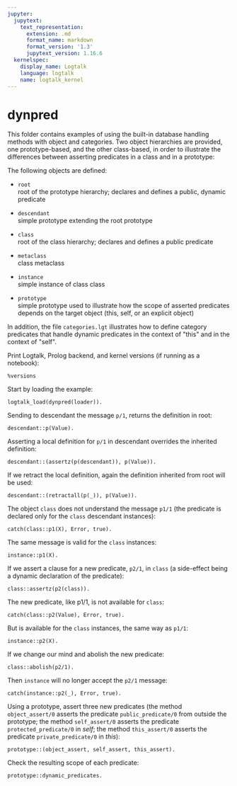 ```yaml
---
jupyter:
  jupytext:
    text_representation:
      extension: .md
      format_name: markdown
      format_version: '1.3'
      jupytext_version: 1.16.6
  kernelspec:
    display_name: Logtalk
    language: logtalk
    name: logtalk_kernel
---
```


<!--
________________________________________________________________________

This file is part of Logtalk <https://logtalk.org/>  
SPDX-FileCopyrightText: 1998-2025 Paulo Moura <pmoura@logtalk.org>  
SPDX-License-Identifier: Apache-2.0

Licensed under the Apache License, Version 2.0 (the "License");
you may not use this file except in compliance with the License.
You may obtain a copy of the License at

    http://www.apache.org/licenses/LICENSE-2.0

Unless required by applicable law or agreed to in writing, software
distributed under the License is distributed on an "AS IS" BASIS,
WITHOUT WARRANTIES OR CONDITIONS OF ANY KIND, either express or implied.
See the License for the specific language governing permissions and
limitations under the License.
________________________________________________________________________
-->

# dynpred

This folder contains examples of using the built-in database handling
methods with object and categories. Two object hierarchies are provided,
one prototype-based, and the other class-based, in order to illustrate
the differences between asserting predicates in a class and in a prototype:

The following objects are defined:

- `root`  
	root of the prototype hierarchy; declares and defines a public,
	dynamic predicate
- `descendant`  
	simple prototype extending the root prototype

- `class`  
	root of the class hierarchy; declares and defines a public predicate
- `metaclass`  
	class metaclass
- `instance`  
	simple instance of class class

- `prototype`  
	simple prototype used to illustrate how the scope of asserted 
	predicates depends on the target object (this, self, or an explicit 
	object)

In addition, the file `categories.lgt` illustrates how to define category
predicates that handle dynamic predicates in the context of "this" and in
the context of "self".

Print Logtalk, Prolog backend, and kernel versions (if running as a notebook):

```logtalk
%versions
```

Start by loading the example:

```logtalk
logtalk_load(dynpred(loader)).
```

Sending to descendant the message `p/1`, returns the definition in root:

```logtalk
descendant::p(Value).
```

<!--
Value = root.
-->

Asserting a local definition for `p/1` in descendant overrides the inherited 
definition:

```logtalk
descendant::(assertz(p(descendant)), p(Value)).
```

<!--
Value = descendant.
-->

If we retract the local definition, again the definition inherited from root
will be used:

```logtalk
descendant::(retractall(p(_)), p(Value)).
```

<!--
Value = root.
-->

The object `class` does not understand the message `p1/1` (the predicate is
declared only for the `class` descendant instances):

```logtalk
catch(class::p1(X), Error, true).
```

<!--
Error = error(existence_error(predicate_declaration,p1/1),logtalk(class::p1(_948),c(user,user,r(user,class,[],[])))).
-->

The same message is valid for the `class` instances:

```logtalk
instance::p1(X).
```

<!--
X = class.
-->

If we assert a clause for a new predicate, `p2/1`, in `class`
(a side-effect being a dynamic declaration of the predicate):

```logtalk
class::assertz(p2(class)).
```

<!--
true.
-->

The new predicate, like p1/1, is not available for `class`:

```logtalk
catch(class::p2(Value), Error, true).
```

<!--
catch(instance::p2(_), Error, true).
-->

But is available for the `class` instances, the same way as `p1/1`:

```logtalk
instance::p2(X).
```

<!--
X = class.
-->

If we change our mind and abolish the new predicate:

```logtalk
class::abolish(p2/1).
```

<!--
true.
-->

Then `instance` will no longer accept the `p2/1` message:

```logtalk
catch(instance::p2(_), Error, true).
```

<!--
Error = error(existence_error(predicate_declaration,p2/1),logtalk(instance::p2(_1718),c(user,user,r(user,instance,[],[])))).
-->

Using a prototype, assert three new predicates (the method `object_assert/0`
asserts the predicate `public_predicate/0` from outside the prototype; the 
method `self_assert/0` asserts the predicate `protected_predicate/0` in _self_; 
the method `this_assert/0` asserts the predicate `private_predicate/0` in _this_):

```logtalk
prototype::(object_assert, self_assert, this_assert).
```

<!--
true
-->

Check the resulting scope of each predicate:

```logtalk
prototype::dynamic_predicates.
```

<!--
public_predicate/0 - public
protected_predicate/0 - protected
private_predicate/0 - private
true.
-->
